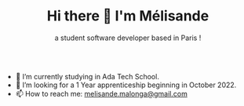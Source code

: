 <h1 align="center">Hi there 👋 I'm Mélisande </h1>


<p align="center">a student software developer based in Paris !</p>
</br>
</br>

- 🔭 I’m currently studying in Ada Tech School.
- 👯 I’m looking for a 1 Year apprenticeship beginning in October 2022.
- 📫 How to reach me: melisande.malonga@gmail.com



<!--
**Mlisande/Mlisande** is a ✨ _special_ ✨ repository because its `README.md` (this file) appears on your GitHub profile.

Here are some ideas to get you started:

- 🔭 I’m currently working on ...
- 🌱 I’m currently learning ...
- 👯 I’m looking to collaborate on ...
- 🤔 I’m looking for help with ...
- 💬 Ask me about ...
- 📫 How to reach me: ...
- 😄 Pronouns: ...
- ⚡ Fun fact: ...
-->
